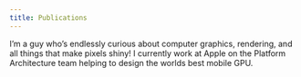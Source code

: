 ```yaml
---
title: Publications
---
```


I’m a guy who’s endlessly curious about computer graphics, rendering, and all things that make pixels shiny!
I currently work at Apple on the Platform Architecture team helping to design the worlds best mobile GPU.
